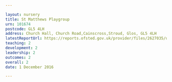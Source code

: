 ```yaml
---

layout: nursery
title: St Matthews Playgroup
urn: 101674
postcode: GL5 4LH
address: Church Hall, Church Road,Cainscross,Stroud, Glos, GL5 4LH
latestReportUrl: https://reports.ofsted.gov.uk/provider/files/2627035/urn/101674.pdf
teaching: 2
development: 2
leadership: 2
outcomes: 2
overall: 2
date: 1 December 2016

---
```

